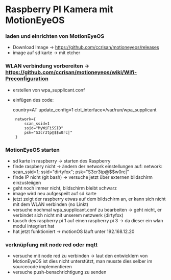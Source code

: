 # Raspberry PI Kamera mit MotionEyeOS

### laden und einrichten von MotionEyeOS
 * Download Image -> https://github.com/ccrisan/motioneyeos/releases
 * image auf sd karte -> mit etcher
### WLAN verbindung vorbereiten -> https://github.com/ccrisan/motioneyeos/wiki/Wifi-Preconfiguration
 * erstellen von wpa_supplicant.conf
 * einfügen des code:
    
	country=AT
        update_config=1
        ctrl_interface=/var/run/wpa_supplicant
        
        network={
            scan_ssid=1
            ssid="MyWiFiSSID"
            psk="S3cr3tp@$$w0rc|"
        }
### MotionEyeOS starten
 * sd karte in raspberry -> starten des Raspberry
 * finde raspbery nicht -> ändern der network einstellungen auf: network: scan_ssid=1; ssid="dirtyfox"; psk="S3cr3tp@$$w0rc|"
 * finde IP nicht (git bash) -> versuche jetzt über externen bildschirm einzusteiigen
 * geht noch immer nicht, bildschirm bleibt schwarz
 * image wird neu aufgespeilt auf sd karte
 * jetzt zeigt der raspberry etwas auf dem bildschirm an, er kann sich nicht mit dem WLAN verbinden (no Linkt)
 * versuche nochmal wpa_supplicant.conf zu bearbeiten -> geht nicht, er verbindet sich nicht mit unserem netzwerk (dirtyfox)
 * tausch des raspberry pi 1 auf einen raspberry pi 3 -> da dieser ein wlan modul integriert hat
 * hat jetzt funktioniert -> motionOS läuft unter 192.168.12.20
 
### verknüpfung mit node red oder mqtt
 * versuche mit node red zu verbinden -> laut den entwicklern von MotionEyeOS ist dies nicht unterstützt, man musste dies selber im sourcecode implementieren
 * versuche push-benachrichtigung zu senden 
  
  
 
 